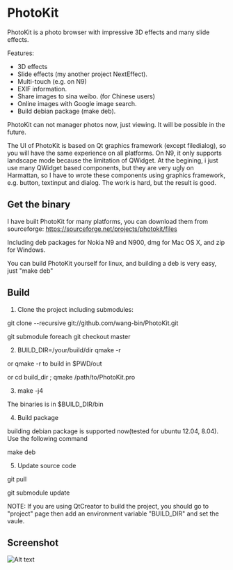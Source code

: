 PhotoKit
==============

PhotoKit is a photo browser with impressive 3D effects and many slide effects. 

Features:
* 3D effects
* Slide effects (my another project NextEffect).
* Multi-touch (e.g. on N9)
* EXIF information.
* Share images to sina weibo. (for Chinese users)
* Online images with Google image search.
* Build debian package (make deb).


PhotoKit can not manager photos now, just viewing. It will be possible in the future.


The UI of PhotoKit is based on Qt graphics framework (except filedialog), so you will have the same experience on all platforms. On N9, it only supports landscape mode because the limitation of QWidget. At the begining, i just use many QWidget based components, but they are very ugly on Harmattan, so I have to wrote these components using graphics framework, e.g. button, textinput and dialog. The work is hard, but the result is good.

Get the binary
--------------

I have built PhotoKit for many platforms, you can download them from sourceforge: https://sourceforge.net/projects/photokit/files

Including deb packages for Nokia N9 and N900, dmg for Mac OS X, and zip for Windows.

You can build PhotoKit yourself for linux, and building a deb is very easy, just "make deb"



Build
------
1. Clone the project including submodules:
  
  git clone --recursive git://github.com/wang-bin/PhotoKit.git

  git  submodule foreach git checkout master
  
2. BUILD_DIR=/your/build/dir qmake -r 

  or qmake -r  to build in $PWD/out

  or cd build_dir ; qmake /path/to/PhotoKit.pro

3. make -j4

  The binaries is in $BUILD_DIR/bin

4. Build package

  building debian package is supported now(tested for ubuntu 12.04, 8.04). Use the following command

  make deb

5. Update source code

  git pull

  git submodule update


NOTE: If you are using QtCreator to build the project, you should go to "project" page then add an environment variable "BUILD_DIR" and set the vaule.


Screenshot
-------

![Alt text](https://github.com/downloads/wang-bin/PhotoKit/Screenshot-854x480.png "screenshot")
